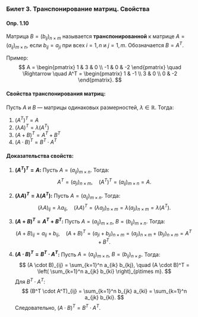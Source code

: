 ### Билет 3. Транспонирование матриц. Свойства
#### Опр. 1.10
Матрица $B=(b_{ij})_{n\times m}$ называется **транспонированной** к матрице $A=(a_{ij})_{m\times n}$, если $b_{ij}=a_{ji}$ при всех $i=1,n$ и $j=1,m$. Обозначается $B=A^T$.

Пример:
$$
A = \begin{pmatrix} 1 & 3 & 0 \\ -1 & 0 & -2 \end{pmatrix} \quad \Rightarrow \quad A^T = \begin{pmatrix} 1 & -1 \\ 3 & 0 \\ 0 & -2 \end{pmatrix}.
$$

#### Свойства транспонирования матриц:
Пусть $A$ и $B$ — матрицы одинаковых размерностей, $\lambda \in \mathbb{R}$. Тогда:

1. $(A^T)^T = A$
2. $(\lambda A)^T = \lambda (A^T)$
3. $(A + B)^T = A^T + B^T$
4. $(A \cdot B)^T = B^T \cdot A^T$

#### Доказательства свойств:

1. **$(A^T)^T = A$:**
Пусть $A=(a_{ij})_{m\times n}$. Тогда:
$$
A^T = (a_{ji})_{n\times m}, \quad (A^T)^T = (a_{ij})_{m\times n} = A.
$$

2. **$(\lambda A)^T = \lambda (A^T)$:**
Пусть $A=(a_{ij})_{m\times n}$. Тогда:
$$
(\lambda A)_{ij} = \lambda a_{ij}, \quad (\lambda A)^T = (\lambda a_{ji})_{n\times m} = \lambda (a_{ji})_{n\times m} = \lambda (A^T).
$$

3. **$(A + B)^T = A^T + B^T$:**
Пусть $A=(a_{ij})_{m\times n}$, $B=(b_{ij})_{m\times n}$. Тогда:
$$
(A + B)_{ij} = a_{ij} + b_{ij}, \quad (A + B)^T = (a_{ji} + b_{ji})_{n\times m} = (a_{ji})_{n\times m} + (b_{ji})_{n\times m} = A^T + B^T.
$$

4. **$(A \cdot B)^T = B^T \cdot A^T$:**
Пусть $A=(a_{ij})_{m\times n}$, $B=(b_{ij})_{n\times p}$. Тогда:
$$
(A \cdot B)_{ij} = \sum_{k=1}^n a_{ik} b_{kj}, \quad (A \cdot B)^T = \left( \sum_{k=1}^n a_{jk} b_{ki} \right)_{p\times m}.
$$
Для $B^T \cdot A^T$:
$$
(B^T \cdot A^T)_{ij} = \sum_{k=1}^n b_{jk} a_{ki} = \sum_{k=1}^n a_{jk} b_{ki}.
$$
Следовательно, $(A \cdot B)^T = B^T \cdot A^T$.